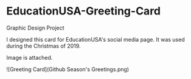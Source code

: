 # EducationUSA-Greeting-Card
Graphic Design Project

I designed this card for EducationUSA's social media page. It was used during the Christmas of 2019.

Image is attached. 

![Greeting Card](Github Season's Greetings.png)
